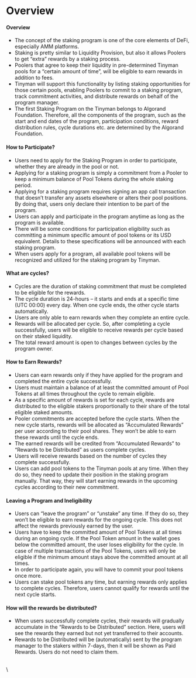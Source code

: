 # Overview

#### Overview <a href="#docs-internal-guid-cc253a8b-7fff-e763-4b36-c841dab7a1c0" id="docs-internal-guid-cc253a8b-7fff-e763-4b36-c841dab7a1c0"></a>

* The concept of the staking program is one of the core elements of DeFi, especially AMM platforms.
* Staking is pretty similar to Liquidity Provision, but also it allows Poolers to get “extra” rewards by a staking process.
* Poolers that agree to keep their liquidity in pre-determined Tinyman pools for a “certain amount of time”, will be eligible to earn rewards in addition to fees.&#x20;
* Tinyman will support this functionality by listing staking opportunities for those certain pools, enabling Poolers to commit to a staking program, track commitment activities, and distribute rewards on behalf of the program manager.
* The first Staking Program on the Tinyman belongs to Algorand Foundation. Therefore, all the components of the program, such as the start and end dates of the program, participation conditions, reward distribution rules, cycle durations etc. are determined by the Algorand Foundation.

#### How to Participate?&#x20;

* Users need to apply for the Staking Program in order to participate, whether they are already in the pool or not.
* Applying for a staking program is simply a commitment from a Pooler to keep a minimum balance of Pool Tokens during the whole staking period.
* Applying for a staking program requires signing an app call transaction that doesn’t transfer any assets elsewhere or alters their pool positions. By doing that, users only declare their intention to be part of the program.&#x20;
* Users can apply and participate in the program anytime as long as the program is available.&#x20;
* There will be some conditions for participation eligibility such as committing a minimum specific amount of pool tokens or its USD equivalent. Details to these specifications will be announced with each staking program.
* When users apply for a program, all available pool tokens will be recognized and utilized for the staking program by Tinyman.&#x20;

#### What are cycles?

* Cycles are the duration of staking commitment that must be completed to be eligible for the rewards.
* The cycle duration is 24-hours – it starts and ends at a specific time (UTC 00:00) every day. When one cycle ends, the other cycle starts automatically.
* Users are only able to earn rewards when they complete an entire cycle.&#x20;
* Rewards will be allocated per cycle. So, after completing a cycle successfully, users will be eligible to receive rewards per cycle based on their staked liquidity.
* The total reward amount is open to changes between cycles by the program owner.

#### How to Earn Rewards?

* Users can earn rewards only if they have applied for the program and completed the entire cycle successfully.
* Users must maintain a balance of at least the committed amount of Pool Tokens at all times throughout the cycle to remain eligible.
* As a specific amount of rewards is set for each cycle, rewards are distributed to the eligible stakers proportionally to their share of the total eligible staked amounts.
* Pooler commitments are accepted before the cycle starts. When the new cycle starts, rewards will be allocated as “Accumulated Rewards” per user according to their pool shares. They won’t be able to earn these rewards until the cycle ends. &#x20;
* The earned rewards will be credited from “Accumulated Rewards” to “Rewards to be Distributed” as users complete cycles.
* Users will receive rewards based on the number of cycles they complete successfully.&#x20;
* Users can add pool tokens to the Tinyman pools at any time. When they do so, they need to update their position in the staking program manually. That way, they will start earning rewards in the upcoming cycles according to their new commitment.

#### Leaving a Program and Ineligibility&#x20;

* Users can “leave the program” or “unstake” any time. If they do so, they won’t be eligible to earn rewards for the ongoing cycle. This does not affect the rewards previously earned by the user.
* Users have to keep the committed amount of Pool Tokens at all times during an ongoing cycle. If the Pool Token amount in the wallet goes below the committed amount, the user loses eligibility for the cycle. In case of multiple transactions of the Pool Tokens, users will only be eligible if the minimum amount stays above the committed amount at all times.
* In order to participate again, you will have to commit your pool tokens once more.
* Users can stake pool tokens any time, but earning rewards only applies to complete cycles. Therefore, users cannot qualify for rewards until the next cycle starts.&#x20;

#### How will the rewards be distributed?

* When users successfully complete cycles, their rewards will gradually accumulate in the “Rewards to be Distributed” section. Here, users will see the rewards they earned but not yet transferred to their accounts.
* Rewards to be Distributed will be (automatically) sent by the program manager to the stakers within 7-days, then it will be shown as Paid Rewards. Users do not need to claim them.

\
\
